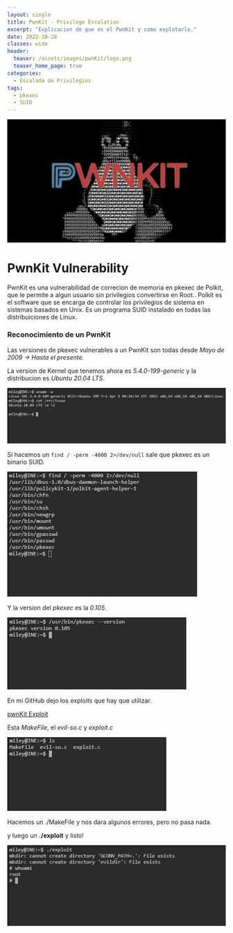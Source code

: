 ```yaml
---
layout: single
title: PwnKit - Privilege Escalation
excerpt: "Explicacion de que es el PwnKit y como explotarlo."
date: 2022-10-28
classes: wide
header:
  teaser: /assets/images/pwnKit/logo.png
  teaser_home_page: true
categories:
  - Escalada de Privilegios
tags:
  - pkexec
  - SUID
---
```


<p align="center">
<img src="/assets/images/pwnKit/logo.png">
</p>

# PwnKit Vulnerability
PwnKit es una vulnerabilidad de correcion de memoria en pkexec de Polkit, que le permite a algun usuario sin privilegios convertirse en Root..
Polkit es el software que se encarga de controlar los privilegios de sistema en sistemas basados en Unix. Es un programa SUID instalado en todas las distribuiciones de Linux.

### Reconocimiento de un PwnKit

Las versiones de pkexec vulnerables a un PwnKit son todas desde *Mayo de 2009 -> Hasta el presente.*

La version de Kernel que tenemos ahora es *5.4.0-199-generic* y la distribucion es *Ubuntu 20.04 LTS.*

![](/assets/images/pwnKit/pwn2.png)

Si hacemos un ``find / -perm -4000 2>/dev/null`` sale que pkexec es un binario SUID.

![](/assets/images/pwnKit/pwn3.png)

Y la version del *pkexec* es la *0.105*.

![](/assets/images/pwnKit/pwn4.png)

En mi GitHub dejo los exploits que hay que utilizar.

<a href="https://github.com/notlucken/linux-privilege-escalation/tree/main/PwnKit">pwnKit Exploit</a>

Esta *MakeFile*, el *evil-so.c* y *exploit.c*

![](/assets/images/pwnKit/pwn6.png)

Hacemos un  ./MakeFile y nos dara algunos errores, pero no pasa nada.

y luego un **./exploit** y listo!

![](/assets/images/pwnKit/pwn7.png)

